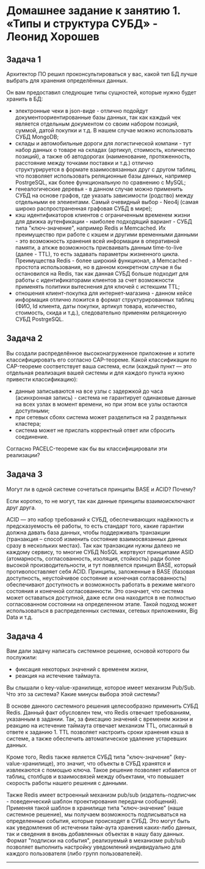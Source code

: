 # Домашнее задание к занятию 1. «Типы и структура СУБД» - Леонид Хорошев

## Задача 1

Архитектор ПО решил проконсультироваться у вас, какой тип БД 
лучше выбрать для хранения определённых данных.

Он вам предоставил следующие типы сущностей, которые нужно будет хранить в БД:
- электронные чеки в json-виде - отлично подойдут документоориентированные базы данных, так как каждый чек является отдельным документом со своим набором позиций, суммой, датой покупки и т.д. В нашем случае можно использовать СУБД MongoDB;
- склады и автомобильные дороги для логистической компани - тут набор данных о товаре на складах (артикул, стоимость, количество позиций), а также об автодорогах (наименование, протяженность, расстояние между точками поставки и т.д.) отлично структурируется в формате взаимосвязанных друг с другом таблиц, что позволяет использовать реляционные базы данных, например PostrgeSQL, как более функциональную по сравнению с MySQL;
- генеалогические деревья - в данном случае можно применить СУБД на основе графов, где указать зависимости (родство) между отдельными ее элеиентами. Самый очевидный выбор - Neo4j (самая широко распространенная графовая СУБД в мире); 
- кэш идентификаторов клиентов с ограниченным временем жизни для движка аутенфикации - наиболее подходящий вариант - СУБД типа "ключ-значение", например Redis и Memcached. Их преимущество при работе с кэшем и другими временными данными - это возможность хранения всей информации в оперативной памяти, а аткже возможность присваивать данным time-to-live (далее - TTL), то есть задавать параметры жизненного цикла. Преимущества Redis - более широкий функционал, а Memcached - простота использования, но в данном конкретном случае я бы остановился на Redis, так как данная СУБД больше подходит для работы с идентификаторами клиентов за счет возможности применять политики вытеснения для ключей с истекшим TTL;
- отношения клиент-покупка для интернет-магазина - данном кейсе информация отлично ложится в формат структурированных таблиц (ФИО, Id клиента, даты покупки, артикул товара, количество, стоимость, скида и т.д.), следовательно применям реляционную СУБД  PostrgeSQL.

## Задача 2

Вы создали распределённое высоконагруженное приложение и хотите классифицировать его согласно 
CAP-теореме. Какой классификации по CAP-теореме соответствует ваша система, если 
(каждый пункт — это отдельная реализация вашей системы и для каждого пункта нужно привести классификацию):

- данные записываются на все узлы с задержкой до часа (асинхронная запись) - система не гарантирует одинаковые данные на всех узлах в момент времени, но при этом все узлы остаются доступными;
- при сетевых сбоях система может разделиться на 2 раздельных кластера;
- система может не прислать корректный ответ или сбросить соединение.

Согласно PACELC-теореме как бы вы классифицировали эти реализации?

## Задача 3

Могут ли в одной системе сочетаться принципы BASE и ACID? Почему? 

Если коротко, то не могут, так как данные принципы взаимоисключают друг друга.

ACID — это набор требований к СУБД, обеспечивающих надёжность и предсказуемость её работы, то есть стандарт того, какие гарантии должна давать база данных, чтобы поддерживать транзакции (транзакция – способ изменить состояние взаимосвязанных данных сразу в нескольких местах). Так как транзакции нужны далеко не каждому сервису, то многие СУБД NoSQL жертвуют принципами ASID (атомарность, согласованность, изоляция, стойкость) ради более высокой производительности, и тут появляется принцип BASE, который противопоставляет себя ACID. Принципы, заложенные в BASE (базовая доступность, неустойчивое состояние и конечная согласованность) обеспечивают доступность и возможность работать в режиме мягкого состояния и конечной согласованности. Это означает, что система может оставаться доступной, даже если она находится в не полностью согласованном состоянии на определенном этапе. Такой подход может использоваться в распределенных системах, сетевых приложениях, Big Data и т.д.




## Задача 4

Вам дали задачу написать системное решение, основой которого бы послужили:

- фиксация некоторых значений с временем жизни,
- реакция на истечение таймаута.

Вы слышали о key-value-хранилище, которое имеет механизм Pub/Sub. 
Что это за система? Какие минусы выбора этой системы?

В основе данного системного решения целесообразно применить СУБД Redis. Данный факт обусловлен тем, что Redis отвечает требованиям, указанным в задании. Так, за фиксацию значений с временем жизни и реакцию на истечение таймаута отвечает механизм TTL, описанный в ответе к заданию 1. TTL позволяет настроить сроки хранения кэша в системе, а также обеспечить автоматическое удаление устаревших данных.

Кроме того, Redis также является СУБД типа "ключ-значение" (key-value-хранилище), это значит, что объекты в СУБД хранятся и извлекаются с помощью ключа. Такое решение позволяет избавится от таблиц, столбцов и взаимосвязей между объектами, что повышает скорость работы нашего решения с данными. 

Также Redis имеет встроенный механизм pub/sub (издатель-подписчик - поведенческий шаблон проектирования передачи сообщений). Применяя такой шаблон в хранилище типа "ключ-значение" (наше системное решение), мы получаем возможность подписываться на определенные события, которые происходят в СУБД. Это могут быть как уведомления об истечении тайм-аута хранения каких-либо данных, так и сведения в вновь добавленных объектах в нашу базу данных. Формат "подписки на события", реализуемый в механизме pub/sub позволяет выполнить настройку уведомлений индивидуально для каждого пользователя (либо групп пользователей).


---


